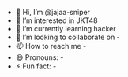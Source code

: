 - 👋 Hi, I’m @jajaa-sniper
- 👀 I’m interested in JKT48
- 🌱 I’m currently learning hacker
- 💞️ I’m looking to collaborate on -
- 📫 How to reach me -
- 😄 Pronouns: -
- ⚡ Fun fact: -

<!---
jajaa-sniper/jajaa-sniper is a ✨ special ✨ repository because its `README.md` (this file) appears on your GitHub profile.
You can click the Preview link to take a look at your changes.
--->
